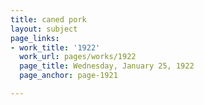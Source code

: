 ```yaml
---
title: caned pork
layout: subject
page_links:
- work_title: '1922'
  work_url: pages/works/1922
  page_title: Wednesday, January 25, 1922
  page_anchor: page-1921

---
```

